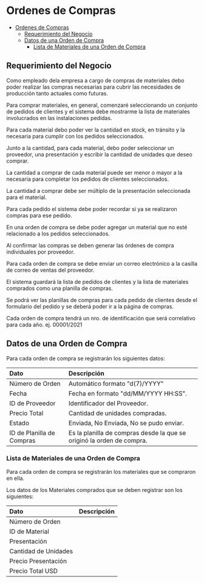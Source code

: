 # Ordenes de Compras

<a name='ordenes-de-compra'></a>

- [Ordenes de Compras](#ordenes-de-compras)
  - [Requerimiento del Negocio](#requerimiento-del-negocio)
  - [Datos de una Orden de Compra](#datos-de-una-orden-de-compra)
    - [Lista de Materiales de una Orden de Compra](#lista-de-materiales-de-una-orden-de-compra)

<a name='requerimiento-del-negocio'></a>

## Requerimiento del Negocio

Como empleado dela empresa a cargo de compras de materiales debo poder realizar las compras necesarias para cubrir las necesidades de producción tanto actuales como futuras.

Para comprar materiales, en general, comenzaré seleccionando un conjunto de pedidos de clientes y el sistema debe mostrarme la lista de materiales involucrados en las instalaciones pedidas.

Para cada material debo poder ver la cantidad en stock, en tránsito y la necesaria para cumplir con los pedidos seleccionados.

Junto a la cantidad, para cada material, debo poder seleccionar un proveedor, una presentación y escribir la cantidad de unidades que deseo comprar.

La cantidad a comprar de cada material puede ser menor o mayor a la necesaria para completar los pedidos de 
clientes seleccionados.

La cantidad a comprar debe ser múltiplo de la presentación seleccionada para el material.

Para cada pedido el sistema debe poder recordar si ya se realizaron compras para ese pedido.

En una orden de compra se debe poder agregar un material que no esté relacionado a los pedidos seleccionados.

Al confirmar las compras se deben generar las órdenes de compra individuales por proveedor.

Para cada orden de compra se debe enviar un correo electrónico a la casilla de correo de ventas del proveedor.

El sistema guardará la lista de pedidos de clientes y la lista de materiales comprados como una planilla de compras. 

Se podrá ver las planillas de compras para cada pedido de clientes desde el formulario del pedido y se deberá poder ir a la página de compras.

Cada orden de compra tendrá un nro. de identificación que será correlativo para cada año. ej. 00001/2021

<a name='datos-de-una-orden-de-compra'></a>

## Datos de una Orden de Compra

Para cada orden de compra se registrarán los siguientes datos:

|Dato      | Descripción                              |
|:--       | :--     |
| Número de Orden | Automático formato "d(7)/YYYY" |
| Fecha    | Fecha en formato "dd/MM/YYYY HH:SS". |
| ID de Proveedor | Identificador del Proveedor. |
| Precio Total  | Cantidad de unidades compradas. |
| Estado | Enviada, No Enviada, No se pudo enviar. |
| ID de Planilla de Compras | Es la planilla de compras desde la que se originó la orden de compra. |

<a name='lista-de-materiales-de-una-orden-de-compra'></a>

### Lista de Materiales de una Orden de Compra

Para cada orden de compra se registrarán los materiales que se compraron en ella.

Los datos de los Materiales comprados que se deben registrar son los siguientes:

|Dato      | Descripción                              |
|:--       | :--     |
| Número de Orden | 
| ID de Material  | 
| Presentación    | 
| Cantidad de Unidades |
| Precio Presentación |
| Precio Total USD |



